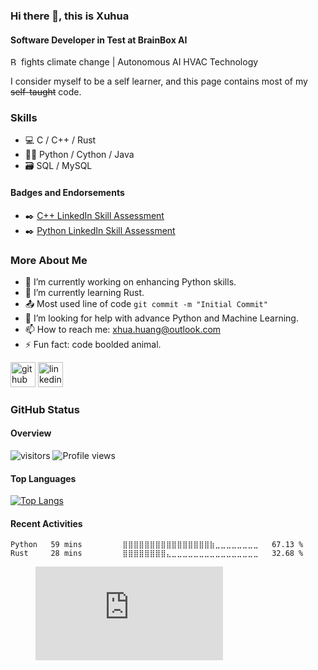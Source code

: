### Hi there 👋, this is Xuhua
#### Software Developer in Test at BrainBox AI
[<img src='https://www.brainboxai.com/static/assets/images/logo.svg' alt='BrainBox AI | Autonomous HVAC Technology' height='13'>](https://www.brainboxai.com/) fights climate change | Autonomous AI HVAC Technology

I consider myself to be a self learner, and this page contains most of my ~~self-taught~~ code.

### Skills
* 💻 C / C++ / Rust
* 🐱‍💻 Python / Cython / Java
* 🗃️ SQL / MySQL
#### Badges and Endorsements
* ✒️ [C++ LinkedIn Skill Assessment](https://www.linkedin.com/in/xuhua-huang-at-brainboxai/detail/assessments/C++/report/)
* ✒️ [Python LinkedIn Skill Assessment](https://www.linkedin.com/in/xuhua-huang-at-brainboxai/detail/assessments/Python/report/)
### More About Me
- 🔭 I’m currently working on enhancing Python skills. 
- 🌱 I’m currently learning Rust.
- 📤 Most used line of code `git commit -m "Initial Commit"`
- 🤔 I’m looking for help with advance Python and Machine Learning.
- 📫 How to reach me: xhua.huang@outlook.com
- ⚡ Fun fact: code boolded animal.

[<img src='https://cdn.jsdelivr.net/npm/simple-icons@3.0.1/icons/github.svg' alt='github' height='40'>](https://github.com/XuhuaHuang)  [<img src='https://cdn.jsdelivr.net/npm/simple-icons@3.0.1/icons/linkedin.svg' alt='linkedin' height='40'>](https://www.linkedin.com/in/xuhua-huang-at-brainboxai/)

### GitHub Status
<!-- Overall -->
#### Overview
![visitors](https://visitor-badge.glitch.me/badge?page_id=page.id)
![Profile views](https://gpvc.arturio.dev/XuhuaHuang)

<!-- Languages -->
#### Top Languages
[![Top Langs](https://github-readme-stats.vercel.app/api/top-langs/?username=XuhuaHuang&layout=compact&theme=vue-dark)](https://github.com/anuraghazra/github-readme-stats)

<!-- Wakatime profile -->
#### Recent Activities
<!--START_SECTION:waka-->
```text
Python   59 mins         ⣿⣿⣿⣿⣿⣿⣿⣿⣿⣿⣿⣿⣿⣿⣿⣿⣷⣀⣀⣀⣀⣀⣀⣀⣀   67.13 % 
Rust     28 mins         ⣿⣿⣿⣿⣿⣿⣿⣿⣄⣀⣀⣀⣀⣀⣀⣀⣀⣀⣀⣀⣀⣀⣀⣀⣀   32.68 % 
```
<!--END_SECTION:waka-->

<div class="embed" markdown="1">
  <figure><embed src="https://wakatime.com/share/@XuhuaHuang/0e78dc1e-df5b-43b9-b5bd-d2ff07d52cdd.svg"></embed></figure>
</div>
